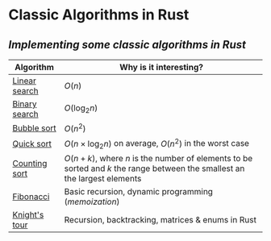 # Classic Algorithms in Rust

## *Implementing some classic algorithms in Rust*

| Algorithm                                                                                                                                        | Why is it interesting?         |
|--------------------------------------------------------------------------------------------------------------------------------------------------|--------------------------------|
| [Linear search](https://github.com/rheradio/classic-algorithms-in-rust/blob/main/sort_and_search/src/search/linear_search.rs)                    | $O(n)$                         |
| [Binary search](https://github.com/rheradio/classic-algorithms-in-rust/blob/main/sort_and_search/src/search/binary_search.rs)                    | $O(\mathrm{log}_2 n)$          |            | [Selection sort](https://github.com/rheradio/classic-algorithms-in-rust/blob/main/sort_and_search/src/sort/selection_sort.rs)                    | $O(n^2)$                       |           
| [Bubble sort](https://github.com/rheradio/classic-algorithms-in-rust/blob/main/sort_and_search/src/sort/bubble_sort.rs)                          | $O(n^2)$                       |
| [Quick sort](https://github.com/rheradio/classic-algorithms-in-rust/blob/main/sort_and_search/src/sort/quick_sort.rs)                            | $O(n \times \mathrm{log}_2 n)$ on average, $O(n^2)$ in the worst case | 
| [Counting sort](https://github.com/rheradio/classic-algorithms-in-rust/blob/main/sort_and_search/src/sort/counting_sort.rs)                      | $O(n + k)$, where $n$ is the number of elements to be sorted and $k$ the range between the smallest an the largest elements |                   
| [Fibonacci](https://github.com/rheradio/classic-algorithms-in-rust/tree/main/recursion/src/fibonacci)                                             | Basic recursion, dynamic programming (*memoization*)                                                                           |                   
| [Knight's tour](https://github.com/rheradio/classic-algorithms-in-rust/blob/main/recursion/src/knights_tour/knights_tour.rs)                      | Recursion, backtracking, matrices & enums in Rust                                                                           |                   
